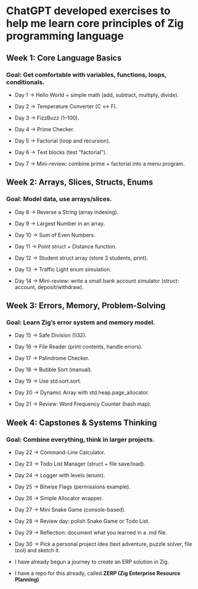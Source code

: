 # ChatGPT developed exercises to help me learn core principles of Zig programming language

## Week 1: Core Language Basics

### Goal: Get comfortable with variables, functions, loops, conditionals.

* Day 1 → Hello World + simple math (add, subtract, multiply, divide).

* Day 2 → Temperature Converter (C ↔ F).

* Day 3 → FizzBuzz (1–100).

* Day 4 → Prime Checker.

* Day 5 → Factorial (loop and recursion).

* Day 6 → Test blocks (test "factorial").

* Day 7 → Mini-review: combine prime + factorial into a menu program.

## Week 2: Arrays, Slices, Structs, Enums

### Goal: Model data, use arrays/slices.

* Day 8 → Reverse a String (array indexing).

* Day 9 → Largest Number in an array.

* Day 10 → Sum of Even Numbers.

* Day 11 → Point struct + Distance function.

* Day 12 → Student struct array (store 3 students, print).

* Day 13 → Traffic Light enum simulation.

* Day 14 → Mini-review: write a small bank account simulator (struct: account, deposit/withdraw).

## Week 3: Errors, Memory, Problem-Solving

### Goal: Learn Zig’s error system and memory model.

* Day 15 → Safe Division (!i32).

* Day 16 → File Reader (print contents, handle errors).

* Day 17 → Palindrome Checker.

* Day 18 → Bubble Sort (manual).

* Day 19 → Use std.sort.sort.

* Day 20 → Dynamic Array with std.heap.page_allocator.

* Day 21 → Review: Word Frequency Counter (hash map).

## Week 4: Capstones & Systems Thinking

### Goal: Combine everything, think in larger projects.

* Day 22 → Command-Line Calculator.

* Day 23 → Todo List Manager (struct + file save/load).

* Day 24 → Logger with levels (enum).

* Day 25 → Bitwise Flags (permissions example).

* Day 26 → Simple Allocator wrapper.

* Day 27 → Mini Snake Game (console-based).

* Day 28 → Review day: polish Snake Game or Todo List.

* Day 29 → Reflection: document what you learned in a .md file.

* Day 30 → Pick a personal project idea (text adventure, puzzle solver, file tool) and sketch it.
* I have already begun a journey to create an ERP solution in Zig.
* I have a repo for this already, called **ZERP (Zig Enterprise Resource Planning)**
